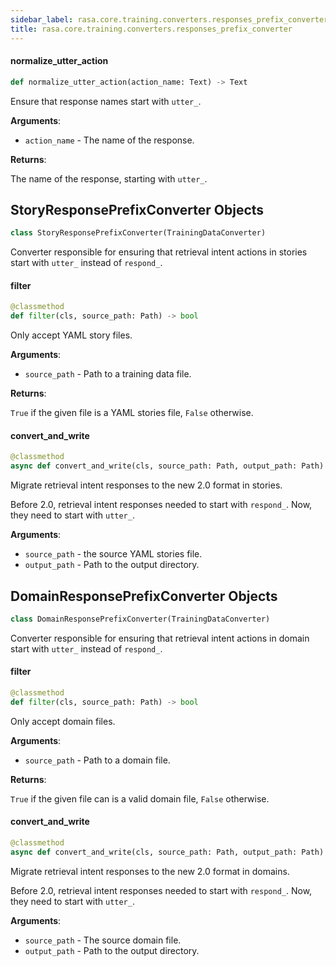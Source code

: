 ```yaml
---
sidebar_label: rasa.core.training.converters.responses_prefix_converter
title: rasa.core.training.converters.responses_prefix_converter
---
```

#### normalize\_utter\_action

```python
def normalize_utter_action(action_name: Text) -> Text
```

Ensure that response names start with `utter_`.

**Arguments**:

- `action_name` - The name of the response.
  

**Returns**:

  The name of the response, starting with `utter_`.

## StoryResponsePrefixConverter Objects

```python
class StoryResponsePrefixConverter(TrainingDataConverter)
```

Converter responsible for ensuring that retrieval intent actions in stories
start with `utter_` instead of `respond_`.

#### filter

```python
@classmethod
def filter(cls, source_path: Path) -> bool
```

Only accept YAML story files.

**Arguments**:

- `source_path` - Path to a training data file.
  

**Returns**:

  `True` if the given file is a YAML stories file, `False` otherwise.

#### convert\_and\_write

```python
@classmethod
async def convert_and_write(cls, source_path: Path, output_path: Path) -> None
```

Migrate retrieval intent responses to the new 2.0 format in stories.

Before 2.0, retrieval intent responses needed to start
with `respond_`. Now, they need to start with `utter_`.

**Arguments**:

- `source_path` - the source YAML stories file.
- `output_path` - Path to the output directory.

## DomainResponsePrefixConverter Objects

```python
class DomainResponsePrefixConverter(TrainingDataConverter)
```

Converter responsible for ensuring that retrieval intent actions in domain
start with `utter_` instead of `respond_`.

#### filter

```python
@classmethod
def filter(cls, source_path: Path) -> bool
```

Only accept domain files.

**Arguments**:

- `source_path` - Path to a domain file.
  

**Returns**:

  `True` if the given file can is a valid domain file, `False` otherwise.

#### convert\_and\_write

```python
@classmethod
async def convert_and_write(cls, source_path: Path, output_path: Path) -> None
```

Migrate retrieval intent responses to the new 2.0 format in domains.

Before 2.0, retrieval intent responses needed to start
with `respond_`. Now, they need to start with `utter_`.

**Arguments**:

- `source_path` - The source domain file.
- `output_path` - Path to the output directory.

